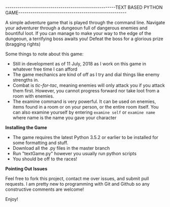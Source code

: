 ------------------------------------------------------TEXT BASED PYTHON GAME-----------------------------------------------------

A simple adventure game that is played through the command line. Navigate your adventurer through a dungeoun full of dangerous
enemies and bountiful loot. If you can manage to make your way to the edge of the dungeoun, a terrifying boss awaits you! Defeat the boss
for a glorious prize (bragging rights)

Some things to note about this game:

- Still in development as of 11 July, 2018 as I work on this game in whatever free time I can afford
- The game mechanics are kind of off as I try and dial things like enemy strengths in.
- Combat is *tic-for-tac*, meaning enemies will only attack you if you attack them first. However, you cannot progress forward nor take loot from a
room with enemies.
- The examine command is very powerful. It can be used on enemies, items found in a room or on your person, or the entire room itself. You can also examine yourself by entering `examine self` or `examine name` where name is the name you gave your character

**Installing the Game**

- The game requires the latest Python 3.5.2 or earlier to be installed for some formatting and stuff.
- Download all the .py files in the master branch
- Run "textGame.py" however you usually run python scripts
- You should be off to the races!

**Pointing Out Issues**

Feel free to fork this project, contact me over issues, and submit pull requests. I am pretty new to programming with Git and Github so
any constructive comments are welcome!

Enjoy!
